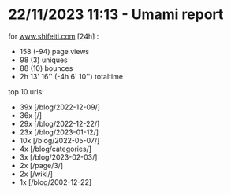 # 22/11/2023 11:13 - Umami report
for www.shifeiti.com [24h] :

 - 158 (-94) page views
 - 98 (3) uniques
 - 88 (10) bounces
 - 2h 13' 16'' (-4h 6' 10'') totaltime


top 10 urls:
 - 39x [/blog/2022-12-09/]
 - 36x [/]
 - 29x [/blog/2022-12-22/]
 - 23x [/blog/2023-01-12/]
 - 10x [/blog/2022-05-07/]
 - 4x [/blog/categories/]
 - 3x [/blog/2023-02-03/]
 - 2x [/page/3/]
 - 2x [/wiki/]
 - 1x [/blog/2002-12-22]


